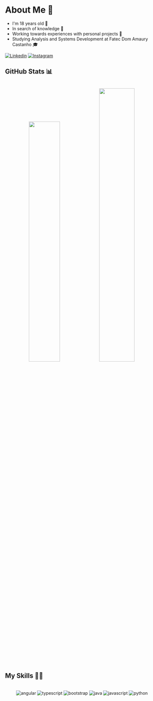 # About Me 📖

- I'm 18 years old 👶
- In search of knowledge 🧠
- Working towards experiences with personal projects 💼
- Studying Analysis and Systems Development at Fatec Dom Amaury Castanho 🎓

[![Linkedin](https://img.shields.io/badge/LinkedIn-0077B5?style=for-the-badge&logo=linkedin&logoColor=white)](https://www.linkedin.com/in/angelo-ferraz-modanez-0265a6224/)
[![Instagram](https://img.shields.io/badge/Instagram-E4405F?style=for-the-badge&logo=instagram&logoColor=white)](https://www.instagram.com/angelone_lokinho/)

## GitHub Stats 📊

<div align="center"></br>
<img width="45%" src="https://github-readme-stats.vercel.app/api?username=angelomodanez&theme=calm_pink&show_icons=true&count_private=true"/> 
<img width="48%" src="https://github-readme-streak-stats.herokuapp.com/?user=angelomodanez&theme=calm_pink&bg_color=0d1117e"/>
</div>
</br>

## My Skills 👨‍💻

<div align="center" style="display: inline_block"><br/>
<img align="center" alt="angular" src="https://img.shields.io/badge/Angular-DD0031?style=for-the-badge&logo=angular&logoColor=white">
<img align="center" alt="typescript" src="https://img.shields.io/badge/TypeScript-007ACC?style=for-the-badge&logo=typescript&logoColor=white">
<img align="center" alt="bootstrap" src="https://img.shields.io/badge/Bootstrap-563D7C?style=for-the-badge&logo=bootstrap&logoColor=white">
<img align="center" alt="java" src="https://img.shields.io/badge/Java-007396?style=for-the-badge&logo=java&logoColor=white">
<img align="center" alt="javascript" src="https://img.shields.io/badge/JavaScript-323330?style=for-the-badge&logo=javascript&logoColor=F7DF1E">
<img align="center" alt="python" src="https://img.shields.io/badge/Python-3776AB?style=for-the-badge&logo=python&logoColor=white">
</div>
